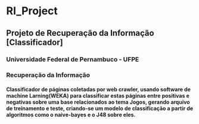 # RI_Project
## Projeto de Recuperação da Informação [Classificador]
### Universidade Federal de Pernambuco - UFPE
### Recuperação da Informação
#### Classificador de páginas coletadas por web crawler, usando software de machine Larning(WEKA) para classificar estas páginas entre positivas e negativas sobre uma base relacionados ao tema Jogos, gerando arquivo de treinamento e teste, criando-se um modelo de classificação a partir de algoritmos como o naive-bayes e o J48 sobre eles. 
